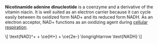 **Nicotinamide adenine dinucleotide** is a coenzyme and a derivative of the vitamin niacin. It is well suited as an electron carrier because it can cycle easily between its oxidized form NAD+ and its reduced form NADH. As an electron acceptor, NAD+ functions as an oxidizing agent during [cellular respiration](./).

\\[
\text{NAD}^+ + \ce{H+} + \ce{2e-} \longrightarrow \text{NADH}
\\]